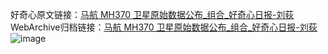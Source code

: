 好奇心原文链接：[马航 MH370 卫星原始数据公布_组合_好奇心日报-刘荻](https://www.qdaily.com/articles/859.html)
WebArchive归档链接：[马航 MH370 卫星原始数据公布_组合_好奇心日报-刘荻](http://web.archive.org/web/20190623145445/https://www.qdaily.com/articles/859.html)
![image](http://ww3.sinaimg.cn/large/007d5XDply1g3v440jo32j30u01l5ten)